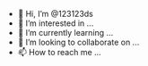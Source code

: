 - 👋 Hi, I’m @123123ds
- 👀 I’m interested in ...
- 🌱 I’m currently learning ...
- 💞️ I’m looking to collaborate on ...
- 📫 How to reach me ...

<!---
123123ds/123123ds is a ✨ special ✨ repository because its `README.md` (this file) appears on your GitHub profile.
You can click the Preview link to take a look at your changes.
--->

